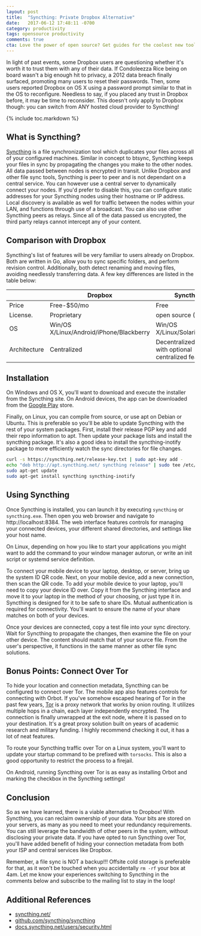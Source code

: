 ```yaml
---
layout: post
title:  "Syncthing: Private Dropbox Alternative"
date:   2017-06-12 17:48:11 -0700
category: productivity
tags: opensource productivity
comments: true
cta: Love the power of open source? Get guides for the coolest new tooling sent straight to your inbox!
---
```


In light of past events, some Dropbox users are questioning whether it's worth it to trust them with any of their data. If Condoleezza Rice being on board wasn't a big enough hit to privacy, a 2012 data breach finally surfaced, promoting many users to reset their passwords. Then, some users reported Dropbox on OS X using a password prompt similar to that in the OS to reconfigure. Needless to say, if you placed any trust in Dropbox before, it may be time to reconsider. This doesn't only apply to Dropbox though: you can switch from ANY hosted cloud provider to Syncthing!

{% include toc.markdown %}

## What is Syncthing?
[Syncthing](https://syncthing.net/) is a file synchronization tool which duplicates your files across all of your configured machines. Similar in concept to btsync, Syncthing keeps your files in sync by propagating the changes you make to the other nodes. All data passed between nodes is encrypted in transit. Unlike Dropbox and other file sync tools, Syncthing is peer to peer and is not dependant on a central service. You can however use a central server to dynamically connect your nodes. If you'd prefer to disable this, you can configure static addresses for your Syncthing nodes using their hostname or IP address. Local discovery is available as well for traffic between the nodes within your LAN, and functions through use of a broadcast. You can also use other Syncthing peers as relays. Since all of the data passed us encrypted, the third party relays cannot intercept any of your content.

## Comparison with Dropbox
Syncthing's list of features will be very familiar to users already on Dropbox. Both are written in Go, allow you to sync specific folders, and perform revision control. Additionally, both detect renaming and moving files, avoiding needlessly transferring data. A few key differences are listed in the table below:

|               | Dropbox                                  | Syncthing                                             |
| ------------- | -------------------------------------    | ------------------------------------------------      |
| Price         | Free-$50/mo                              | Free                                                  |
| License.      | Proprietary                              | open source (MPL v2)                                  |
| OS            | Win/OS X/Linux/Android/iPhone/Blackberry | Win/OS X/Linux/Solaris/Android                        |
| Architecture  | Centralized                              | Decentralized/P2P, with optional centralized features |


## Installation
On Windows and OS X, you'll want to download and execute the installer from the Syncthing site. On Android devices, the app can be downloaded from the [Google Play](https://play.google.com/store/apps/details?id=com.nutomic.syncthingandroid) store.

Finally, on Linux, you can compile from source, or use apt on Debian or Ubuntu. This is preferable so you'll be able to update Syncthing with the rest of your system packages. First, install their release PGP key and add their repo information to apt. Then update your package lists and install the syncthing package. It's also a good idea to install the syncthing-inotify package to more efficiently watch the sync directories for file changes.

```bash
curl -s https://syncthing.net/release-key.txt | sudo apt-key add -
echo "deb http://apt.syncthing.net/ syncthing release" | sudo tee /etc/apt/sources.list.d/syncthing.list
sudo apt-get update
sudo apt-get install syncthing syncthing-inotify
```

## Using Syncthing
Once Syncthing is installed, you can launch it by executing `syncthing` or `syncthing.exe`. Then open you web browser and navigate to http://localhost:8384. The web interface features controls for managing your connected devices, your different shared directories, and settings like your host name.

On Linux, depending on how you like to start your applications you might want to add the command to your window manager autorun, or write an init script or systemd service definition.

To connect your mobile device to your laptop, desktop, or server, bring up the system ID QR code. Next, on your mobile device, add a new connection, then scan the QR code. To add your mobile device to your laptop, you'll need to copy your device ID over. Copy it from the Syncthing interface and move it to your laptop in the method of your choosing, or just type it in. Syncthing is designed for it to be safe to share IDs. Mutual authentication is required for connectivity. You'll want to ensure the name of your share matches on both of your devices.

Once your devices are connected, copy a test file into your sync directory. Wait for Syncthing to propagate the changes, then examine the file on your other device. The content should match that of your source file. From the user's perspective, it functions in the same manner as other file sync solutions.

## Bonus Points: Connect Over Tor
To hide your location and connection metadata, Syncthing can be configured to connect over Tor. The mobile app also features controls for connecting with Orbot. If you've somehow escaped hearing of Tor in the past few years, [Tor](https://www.torproject.org) is a proxy network that works by onion routing. It utilizes multiple hops in a chain, each layer independently encrypted. The connection is finally unwrapped at the exit node, where it is passed on to your destination. It's a great proxy solution built on years of academic research and military funding. I highly recommend checking it out, it has a lot of neat features.

To route your Syncthing traffic over Tor on a Linux system, you'll want to update your startup command to be prefixed with `torsocks`. This is also a good opportunity to restrict the process to a firejail.

On Android, running Syncthing over Tor is as easy as installing Orbot and marking the checkbox in the Syncthing settings!

## Conclusion
So as we have learned, there is a viable alternative to Dropbox! With Syncthing, you can reclaim ownership of your data. Your bits are stored on your servers, as many as you need to meet your redundancy requirements. You can still leverage the bandwidth of other peers in the system, without disclosing your private data. If you have opted to run Syncthing over Tor, you'll have added benefit of hiding your connection metadata from both your ISP and central services like Dropbox.

Remember, a file sync is NOT a backup!!! Offsite cold storage is preferable for that, as it won't be touched when you accidentally `rm -rf` your box at 4am. Let me know your experiences switching to Syncthing in the comments below and subscribe to the mailing list to stay in the loop!

## Additional References
* [syncthing.net/](https://syncthing.net/)
* [github.com/syncthing/syncthing](https://github.com/syncthing/syncthing)
* [docs.syncthing.net/users/security.html](https://docs.syncthing.net/users/security.html)
